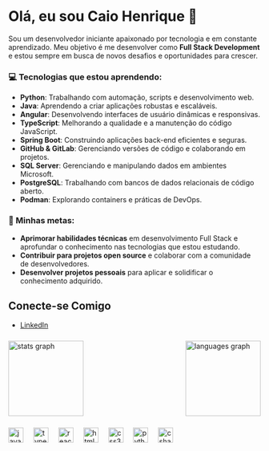 # Olá, eu sou Caio Henrique 👋

Sou um desenvolvedor iniciante apaixonado por tecnologia e em constante aprendizado. Meu objetivo é me desenvolver como **Full Stack Development** e estou sempre em busca de novos desafios e oportunidades para crescer.

### 💻 Tecnologias que estou aprendendo:

- **Python**: Trabalhando com automação, scripts e desenvolvimento web.
- **Java**: Aprendendo a criar aplicações robustas e escaláveis.
- **Angular**: Desenvolvendo interfaces de usuário dinâmicas e responsivas.
- **TypeScript**: Melhorando a qualidade e a manutenção do código JavaScript.
- **Spring Boot**: Construindo aplicações back-end eficientes e seguras.
- **GitHub & GitLab**: Gerenciando versões de código e colaborando em projetos.
- **SQL Server**: Gerenciando e manipulando dados em ambientes Microsoft.
- **PostgreSQL**: Trabalhando com bancos de dados relacionais de código aberto.
- **Podman**: Explorando containers e práticas de DevOps.

### 🚀 Minhas metas:

- **Aprimorar habilidades técnicas** em desenvolvimento Full Stack e aprofundar o conhecimento nas tecnologias que estou estudando.
- **Contribuir para projetos open source** e colaborar com a comunidade de desenvolvedores.
- **Desenvolver projetos pessoais** para aplicar e solidificar o conhecimento adquirido.


## Conecte-se Comigo

- [LinkedIn](https://www.linkedin.com/in/caio-silva361/)

###

<div style="display: flex; justify-content: space-between; align-items: center;">
  <img src="https://github-readme-stats.vercel.app/api?username=caiosilvatrofino&hide_title=false&hide_rank=false&show_icons=true&include_all_commits=true&count_private=true&disable_animations=false&theme=dracula&locale=en&hide_border=false" height="150" alt="stats graph"  />
  <img src="https://github-readme-stats.vercel.app/api/top-langs?username=caiosilvatrofino&locale=en&hide_title=false&layout=compact&card_width=320&langs_count=5&theme=dracula&hide_border=false" height="150" alt="languages graph"  />
</div>

###

<div align="left">
  <img src="https://cdn.jsdelivr.net/gh/devicons/devicon/icons/javascript/javascript-original.svg" height="30" alt="javascript logo"  />
  <img width="12" />
  <img src="https://cdn.jsdelivr.net/gh/devicons/devicon/icons/typescript/typescript-original.svg" height="30" alt="typescript logo"  />
  <img width="12" />
  <img src="https://cdn.jsdelivr.net/gh/devicons/devicon/icons/react/react-original.svg" height="30" alt="react logo"  />
  <img width="12" />
  <img src="https://cdn.jsdelivr.net/gh/devicons/devicon/icons/html5/html5-original.svg" height="30" alt="html5 logo"  />
  <img width="12" />
  <img src="https://cdn.jsdelivr.net/gh/devicons/devicon/icons/css3/css3-original.svg" height="30" alt="css3 logo"  />
  <img width="12" />
  <img src="https://cdn.jsdelivr.net/gh/devicons/devicon/icons/python/python-original.svg" height="30" alt="python logo"  />
  <img width="12" />
  <img src="https://cdn.jsdelivr.net/gh/devicons/devicon/icons/csharp/csharp-original.svg" height="30" alt="csharp logo"  />
</div>

###



